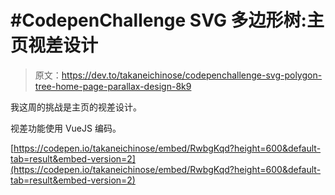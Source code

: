 # #CodepenChallenge SVG 多边形树:主页视差设计

> 原文：<https://dev.to/takaneichinose/codepenchallenge-svg-polygon-tree-home-page-parallax-design-8k9>

我这周的挑战是主页的视差设计。

视差功能使用 VueJS 编码。

[https://codepen.io/takaneichinose/embed/RwbgKqd?height=600&default-tab=result&embed-version=2](https://codepen.io/takaneichinose/embed/RwbgKqd?height=600&default-tab=result&embed-version=2)